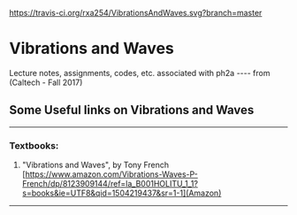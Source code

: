 https://travis-ci.org/rxa254/VibrationsAndWaves.svg?branch=master
# Vibrations and Waves
Lecture notes, assignments, codes, etc. associated with ph2a
---- from (Caltech - Fall 2017) 

## Some Useful links on Vibrations and Waves

***

### Textbooks:
1. "Vibrations and Waves", by Tony French [https://www.amazon.com/Vibrations-Waves-P-French/dp/8123909144/ref=la_B001HOLITU_1_1?s=books&ie=UTF8&qid=1504219437&sr=1-1](Amazon) 


***
